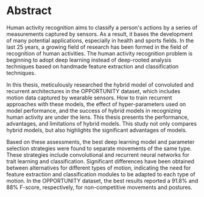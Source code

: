 # Abstract

Human activity recognition aims to classify a person's actions by a series of measurements captured by sensors. As a result, it bases the development of many potential applications, especially in health and sports fields. In the last 25 years, a growing field of research has been formed in the field of recognition of human activities. The human activity recognition problem is beginning to adopt deep learning instead of deep-rooted analysis techniques based on handmade feature extraction and classification techniques.

In this thesis, meticulously researched the hybrid model of convoluted and recurrent architectures in the OPPORTUNITY dataset, which includes motion data captured by wearable sensors. How to train recurrent approaches with these models, the effect of hyper-parameters used on model performance, and the success of hybrid models in recognizing human activity are under the lens. This thesis presents the performance, advantages, and limitations of hybrid models. This study not only compares hybrid models, but also highlights the significant advantages of models.

Based on these assessments, the best deep learning model and parameter selection strategies were found to separate movements of the same type. These strategies include convolutional and recurrent neural networks for trait learning and classification. Significant differences have been obtained between alternatives for different types of motion, indicating the need for feature extraction and classification modules to be adapted to each type of motion. In the OPPORTUNITY dataset, the best results reported a 91.8% and 88% F-score, respectively, for non-competitive movements and postures.
